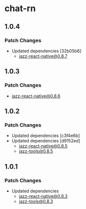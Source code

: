 # chat-rn

## 1.0.4

### Patch Changes

-   Updated dependencies [32b05b6]
    -   jazz-react-native@0.8.7

## 1.0.3

### Patch Changes

-   jazz-react-native@0.8.6

## 1.0.2

### Patch Changes

-   Updated dependencies [c3f4e6b]
-   Updated dependencies [d9152ed]
    -   jazz-react-native@0.8.5
    -   jazz-tools@0.8.5

## 1.0.1

### Patch Changes

-   Updated dependencies
    -   jazz-react-native@0.8.3
    -   jazz-tools@0.8.3
